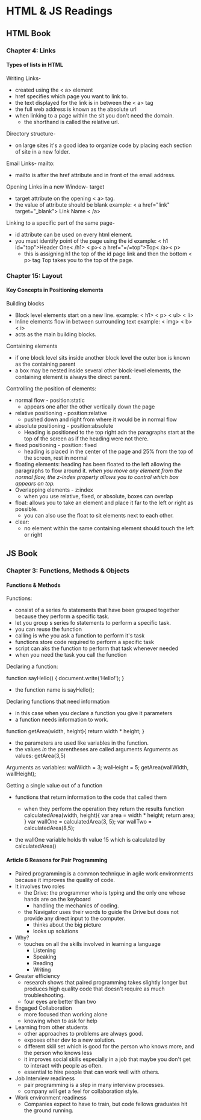# HTML & JS Readings

## HTML Book

### Chapter 4: Links

#### Types of lists in HTML

Writing Links-

- created using the < a> element
- href specifies which page you want to link to.
- the text displayed for the link is in between the < a> tag
- the full web address is known as the absolute url
- when linking to a page within the sit you don't need the domain. 
  - the shorthand is called the relative url.

Directory structure-

- on large sites it's a good idea to organize code by placing each section of site in a new folder.

Email Links- mailto:

- mailto is after the href attribute and in front of the email address.

Opening Links in a new Window- target

- target attribute on the opening < a> tag.
- the value of attribute should be blank
example: < a href="link" target="_blank"> Link Name < /a>

Linking to a specific part of the same page-

- id attribute can be used on every html element.
- you must identify point of the page using the id
example: < h1 id="top">Header One< /h1>
< p>< a href="=/=top">Top< /a>< p>
  - this is assigning h1 the top of the id page link and then the bottom < p> tag Top takes you to the top of the page.

### Chapter 15: Layout

#### Key Concepts in Positioning elements

Building blocks

- Block level elements start on a new line. 
example: < h1> < p> < ul> < li>
- Inline elements flow in between surrounding text
example: < img> < b> < i>
- acts as the main building blocks.

Containing elements

- if one block level sits inside another block level the outer box is known as the containing parent
- a box may be nested inside several other block-level elements, the containing element is always the direct parent.

Controlling the position of elements:

- normal flow - position:static
  - appears one after the other vertically down the page
- relative positioning - position:relative
  - pushed down and right from where it would be in normal flow
- absolute positioning - position:absolute
  - Heading is positioned to the top right adn the paragraphs start at the top of the screen as if the heading were not there.
- fixed positioning - position: fixed
  - heading is placed in the center of the page and 25% from the top of the screen, rest in normal
- floating elements: heading has been floated to the left allowing the paragraphs to flow around it.
*when you move any element from the normal flow, the z-index property allows you to control which box appears on top.*
- Overlapping elements - z:index
  - when you use relative, fixed, or absolute, boxes can overlap
- float: allows you to take an element and place it far to the left or right as possible.
  - you can also use the float to sit elements next to each other.
- clear:
  - no element within the same containing element should touch the left or right

## JS Book

### Chapter 3: Functions, Methods & Objects

#### Functions & Methods

Functions:

- consist of a series fo statements that have been grouped together because they perform a specific task.
- let you group s series fo statements to perform a specific task.
- you can reuse the function
- calling is whe you ask a function to perform it's task
- functions store code required to perform a specific task
- script can aks the function to perform that task whenever needed
- when you need the task you call the function

Declaring a function:

function sayHello() {
  document.write('Hello!');
}

- the function name is sayHello();

Declaring functions that need information

- in this case when you declare a function you give it parameters
- a function needs information to work.

function getArea(width, height){
  return width * height;
}

- the parameters are used like variables in the function.
- the values *in* the parentheses are called arguments
Arguments as values:
getArea(3,5)

Arguments as variables:
walWidth = 3;
walHeight = 5;
getArea(wallWidth, wallHeight);

Getting a single value out of a function

- functions that return information to the code that called them
  - when they perform the operation they return the results
function calculatedArea(width, height){
var area = width * height;
return area;
}
var wallOne = calculatedArea(3, 5);
var wallTwo = calculatedArea(8,5);

- the wallOne variable holds th value 15 which is calculated by calculatedArea()

#### Article 6 Reasons for Pair Programming

- Paired programming is a common technique in agile work environments because it improves the quality of code.
- It involves two roles
  - the Drive: the programmer who is typing and the only one whose hands are on the keyboard
    - handling the mechanics of coding.
  - the Navigator uses their words to guide the Drive but does not provide any direct input to the computer. 
    - thinks about the big picture
    - looks up solutions
- Why?
  - touches on all the skills involved in learning a language
    - Listening
    - Speaking
    - Reading
    - Writing
- Greater efficiency
  - research shows that paired programming takes slightly longer but produces high quality code that doesn't require as much troubleshooting.
  - four eyes are better than two
- Engaged Collaboration
  - more focused than working alone
  - knowing when to ask for help
- Learning from other students
  - other approaches to problems are always good. 
  - exposes other dev to a new solution.
  - different skill set which is good for the person who knows more, and the person who knows less
  - it improves social skills especially in a job that maybe you don't get to interact with people as often.
  - essential to hire people that can work well with others.
- Job Interview readiness
  - pair programming is a step in many interview processes.
  - company will get a feel for collaboration style.
- Work environment readiness
  - Companies expect to have to train, but code fellows graduates hit the ground running.
